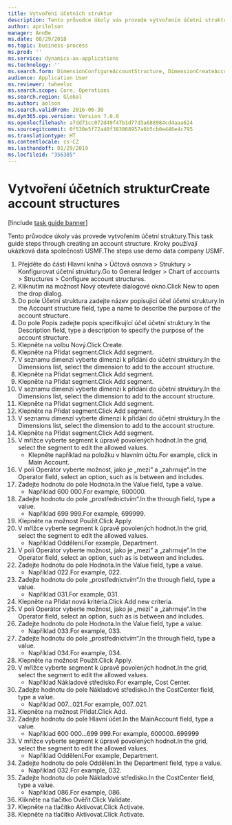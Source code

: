 ```yaml
---
title: Vytvoření účetních struktur
description: Tento průvodce úkoly vás provede vytvořením účetní struktury.
author: aprilolson
manager: AnnBe
ms.date: 08/29/2018
ms.topic: business-process
ms.prod: ''
ms.service: dynamics-ax-applications
ms.technology: ''
ms.search.form: DimensionConfigureAccountStructure, DimensionCreateAccountStructure, DimensionHierarchyAddLevel, DimensionHierarchyConstraintActivate
audience: Application User
ms.reviewer: twheeloc
ms.search.scope: Core, Operations
ms.search.region: Global
ms.author: aolson
ms.search.validFrom: 2016-06-30
ms.dyn365.ops.version: Version 7.0.0
ms.openlocfilehash: a7dd71cc072d49f47b1d77d3a688984cd4aaa624
ms.sourcegitcommit: 0f530e5f72a40f383868957a6b5cb0e446e4c795
ms.translationtype: HT
ms.contentlocale: cs-CZ
ms.lasthandoff: 01/29/2019
ms.locfileid: "356385"
---
```

# <a name="create-account-structures"></a><span data-ttu-id="802ca-103">Vytvoření účetních struktur</span><span class="sxs-lookup"><span data-stu-id="802ca-103">Create account structures</span></span>

[!include [task guide banner](../../includes/task-guide-banner.md)]

<span data-ttu-id="802ca-104">Tento průvodce úkoly vás provede vytvořením účetní struktury.</span><span class="sxs-lookup"><span data-stu-id="802ca-104">This task guide steps through creating an account structure.</span></span> <span data-ttu-id="802ca-105">Kroky používají ukázková data společnosti USMF.</span><span class="sxs-lookup"><span data-stu-id="802ca-105">The steps use demo data company USMF.</span></span>

1. <span data-ttu-id="802ca-106">Přejděte do části Hlavní kniha > Účtová osnova > Struktury > Konfigurovat účetní struktury.</span><span class="sxs-lookup"><span data-stu-id="802ca-106">Go to General ledger > Chart of accounts > Structures > Configure account structures.</span></span>
2. <span data-ttu-id="802ca-107">Kliknutím na možnost Nový otevřete dialogové okno.</span><span class="sxs-lookup"><span data-stu-id="802ca-107">Click New to open the drop dialog.</span></span>
3. <span data-ttu-id="802ca-108">Do pole Účetní struktura zadejte název popisující účel účetní struktury.</span><span class="sxs-lookup"><span data-stu-id="802ca-108">In the Account structure field, type a name to describe the purpose of the account structure.</span></span>
4. <span data-ttu-id="802ca-109">Do pole Popis zadejte popis specifikující účel účetní struktury.</span><span class="sxs-lookup"><span data-stu-id="802ca-109">In the Description field, type a description to specify the purpose of the account structure.</span></span>
5. <span data-ttu-id="802ca-110">Klepněte na volbu Nový.</span><span class="sxs-lookup"><span data-stu-id="802ca-110">Click Create.</span></span>
6. <span data-ttu-id="802ca-111">Klepněte na Přidat segment.</span><span class="sxs-lookup"><span data-stu-id="802ca-111">Click Add segment.</span></span>
7. <span data-ttu-id="802ca-112">V seznamu dimenzí vyberte dimenzi k přidání do účetní struktury.</span><span class="sxs-lookup"><span data-stu-id="802ca-112">In the Dimensions list, select the dimension to add to the account structure.</span></span>
8. <span data-ttu-id="802ca-113">Klepněte na Přidat segment.</span><span class="sxs-lookup"><span data-stu-id="802ca-113">Click Add segment.</span></span>
9. <span data-ttu-id="802ca-114">Klepněte na Přidat segment.</span><span class="sxs-lookup"><span data-stu-id="802ca-114">Click Add segment.</span></span>
10. <span data-ttu-id="802ca-115">V seznamu dimenzí vyberte dimenzi k přidání do účetní struktury.</span><span class="sxs-lookup"><span data-stu-id="802ca-115">In the Dimensions list, select the dimension to add to the account structure.</span></span>
11. <span data-ttu-id="802ca-116">Klepněte na Přidat segment.</span><span class="sxs-lookup"><span data-stu-id="802ca-116">Click Add segment.</span></span>
12. <span data-ttu-id="802ca-117">Klepněte na Přidat segment.</span><span class="sxs-lookup"><span data-stu-id="802ca-117">Click Add segment.</span></span>
13. <span data-ttu-id="802ca-118">V seznamu dimenzí vyberte dimenzi k přidání do účetní struktury.</span><span class="sxs-lookup"><span data-stu-id="802ca-118">In the Dimensions list, select the dimension to add to the account structure.</span></span>
14. <span data-ttu-id="802ca-119">Klepněte na Přidat segment.</span><span class="sxs-lookup"><span data-stu-id="802ca-119">Click Add segment.</span></span>
15. <span data-ttu-id="802ca-120">V mřížce vyberte segment k úpravě povolených hodnot.</span><span class="sxs-lookup"><span data-stu-id="802ca-120">In the grid, select the segment to edit the allowed values.</span></span>
    * <span data-ttu-id="802ca-121">Klepněte například na položku v hlavním účtu.</span><span class="sxs-lookup"><span data-stu-id="802ca-121">For example, click in Main Account.</span></span>  
16. <span data-ttu-id="802ca-122">V poli Operátor vyberte možnost, jako je „mezi“ a „zahrnuje“.</span><span class="sxs-lookup"><span data-stu-id="802ca-122">In the Operator field, select an option, such as is between and includes.</span></span>
17. <span data-ttu-id="802ca-123">Zadejte hodnotu do pole Hodnota.</span><span class="sxs-lookup"><span data-stu-id="802ca-123">In the Value field, type a value.</span></span>
    * <span data-ttu-id="802ca-124">Například 600 000.</span><span class="sxs-lookup"><span data-stu-id="802ca-124">For example, 600000.</span></span>  
18. <span data-ttu-id="802ca-125">Zadejte hodnotu do pole „prostřednictvím“.</span><span class="sxs-lookup"><span data-stu-id="802ca-125">In the through field, type a value.</span></span>
    * <span data-ttu-id="802ca-126">Například 699 999.</span><span class="sxs-lookup"><span data-stu-id="802ca-126">For example, 699999.</span></span>  
19. <span data-ttu-id="802ca-127">Klepněte na možnost Použít.</span><span class="sxs-lookup"><span data-stu-id="802ca-127">Click Apply.</span></span>
20. <span data-ttu-id="802ca-128">V mřížce vyberte segment k úpravě povolených hodnot.</span><span class="sxs-lookup"><span data-stu-id="802ca-128">In the grid, select the segment to edit the allowed values.</span></span>
    * <span data-ttu-id="802ca-129">Například Oddělení.</span><span class="sxs-lookup"><span data-stu-id="802ca-129">For example, Department.</span></span>  
21. <span data-ttu-id="802ca-130">V poli Operátor vyberte možnost, jako je „mezi“ a „zahrnuje“.</span><span class="sxs-lookup"><span data-stu-id="802ca-130">In the Operator field, select an option, such as is between and includes.</span></span>
22. <span data-ttu-id="802ca-131">Zadejte hodnotu do pole Hodnota.</span><span class="sxs-lookup"><span data-stu-id="802ca-131">In the Value field, type a value.</span></span>
    * <span data-ttu-id="802ca-132">Například 022.</span><span class="sxs-lookup"><span data-stu-id="802ca-132">For example, 022.</span></span>  
23. <span data-ttu-id="802ca-133">Zadejte hodnotu do pole „prostřednictvím“.</span><span class="sxs-lookup"><span data-stu-id="802ca-133">In the through field, type a value.</span></span>
    * <span data-ttu-id="802ca-134">Například 031.</span><span class="sxs-lookup"><span data-stu-id="802ca-134">For example, 031.</span></span>  
24. <span data-ttu-id="802ca-135">Klepněte na Přidat nová kritéria.</span><span class="sxs-lookup"><span data-stu-id="802ca-135">Click Add new criteria.</span></span>
25. <span data-ttu-id="802ca-136">V poli Operátor vyberte možnost, jako je „mezi“ a „zahrnuje“.</span><span class="sxs-lookup"><span data-stu-id="802ca-136">In the Operator field, select an option, such as is between and includes.</span></span>
26. <span data-ttu-id="802ca-137">Zadejte hodnotu do pole Hodnota.</span><span class="sxs-lookup"><span data-stu-id="802ca-137">In the Value field, type a value.</span></span>
    * <span data-ttu-id="802ca-138">Například 033.</span><span class="sxs-lookup"><span data-stu-id="802ca-138">For example, 033.</span></span>  
27. <span data-ttu-id="802ca-139">Zadejte hodnotu do pole „prostřednictvím“.</span><span class="sxs-lookup"><span data-stu-id="802ca-139">In the through field, type a value.</span></span>
    * <span data-ttu-id="802ca-140">Například 034.</span><span class="sxs-lookup"><span data-stu-id="802ca-140">For example, 034.</span></span>  
28. <span data-ttu-id="802ca-141">Klepněte na možnost Použít.</span><span class="sxs-lookup"><span data-stu-id="802ca-141">Click Apply.</span></span>
29. <span data-ttu-id="802ca-142">V mřížce vyberte segment k úpravě povolených hodnot.</span><span class="sxs-lookup"><span data-stu-id="802ca-142">In the grid, select the segment to edit the allowed values.</span></span>
    * <span data-ttu-id="802ca-143">Například Nákladové středisko.</span><span class="sxs-lookup"><span data-stu-id="802ca-143">For example, Cost Center.</span></span>  
30. <span data-ttu-id="802ca-144">Zadejte hodnotu do pole Nákladové středisko.</span><span class="sxs-lookup"><span data-stu-id="802ca-144">In the CostCenter field, type a value.</span></span>
    * <span data-ttu-id="802ca-145">Například 007…021.</span><span class="sxs-lookup"><span data-stu-id="802ca-145">For example, 007..021.</span></span>  
31. <span data-ttu-id="802ca-146">Klepněte na možnost Přidat.</span><span class="sxs-lookup"><span data-stu-id="802ca-146">Click Add.</span></span>
32. <span data-ttu-id="802ca-147">Zadejte hodnotu do pole Hlavní účet.</span><span class="sxs-lookup"><span data-stu-id="802ca-147">In the MainAccount field, type a value.</span></span>
    * <span data-ttu-id="802ca-148">Například 600 000…699 999.</span><span class="sxs-lookup"><span data-stu-id="802ca-148">For example, 600000..699999</span></span>  
33. <span data-ttu-id="802ca-149">V mřížce vyberte segment k úpravě povolených hodnot.</span><span class="sxs-lookup"><span data-stu-id="802ca-149">In the grid, select the segment to edit the allowed values.</span></span>
    * <span data-ttu-id="802ca-150">Například Oddělení.</span><span class="sxs-lookup"><span data-stu-id="802ca-150">For example, Department.</span></span>  
34. <span data-ttu-id="802ca-151">Zadejte hodnotu do pole Oddělení.</span><span class="sxs-lookup"><span data-stu-id="802ca-151">In the Department field, type a value.</span></span>
    * <span data-ttu-id="802ca-152">Například 032.</span><span class="sxs-lookup"><span data-stu-id="802ca-152">For example, 032.</span></span>  
35. <span data-ttu-id="802ca-153">Zadejte hodnotu do pole Nákladové středisko.</span><span class="sxs-lookup"><span data-stu-id="802ca-153">In the CostCenter field, type a value.</span></span>
    * <span data-ttu-id="802ca-154">Například 086.</span><span class="sxs-lookup"><span data-stu-id="802ca-154">For example, 086.</span></span>  
36. <span data-ttu-id="802ca-155">Klikněte na tlačítko Ověřit.</span><span class="sxs-lookup"><span data-stu-id="802ca-155">Click Validate.</span></span>
37. <span data-ttu-id="802ca-156">Klepněte na tlačítko Aktivovat.</span><span class="sxs-lookup"><span data-stu-id="802ca-156">Click Activate.</span></span>
38. <span data-ttu-id="802ca-157">Klepněte na tlačítko Aktivovat.</span><span class="sxs-lookup"><span data-stu-id="802ca-157">Click Activate.</span></span>

